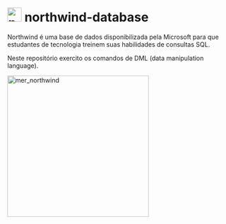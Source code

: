 # <img src="https://cdn.icon-icons.com/icons2/2415/PNG/512/postgresql_plain_wordmark_logo_icon_146390.png" alt="psql" style="height: 32px; width:32px;"/> northwind-database

Northwind é uma base de dados disponibilizada pela Microsoft para que estudantes de tecnologia treinem suas habilidades de consultas SQL.

Neste repositório exercito os comandos de DML (data manipulation language).

<img src="https://github.com/rogeriojunio/sql-fundamentals/blob/main/northwind/ddl/nothwind-mer.png" alt="mer_northwind" style="height: 320px; width:320px;"/>
